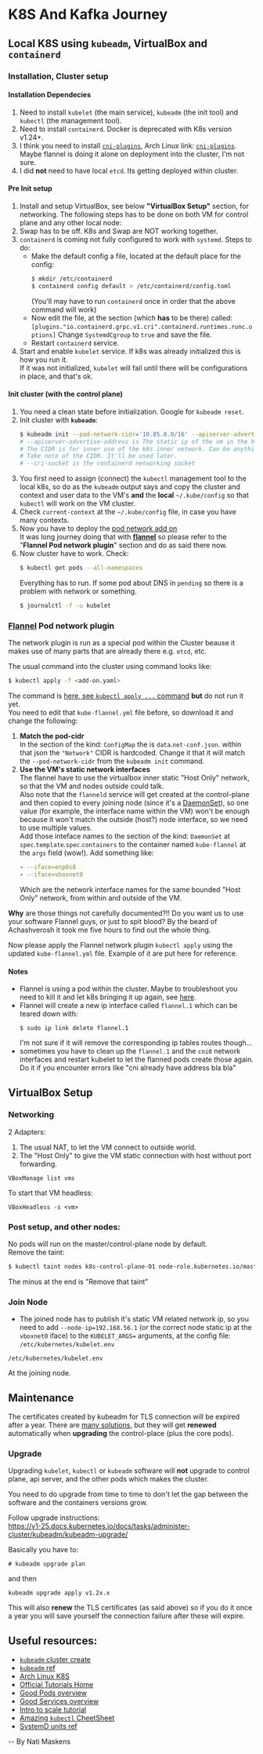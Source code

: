 # K8S And Kafka Journey

## Local K8S using `kubeadm`, VirtualBox and `containerd`

### Installation, Cluster setup

#### Installation Dependecies

1. Need to install `kubelet` (the main service), `kubeadm` (the init tool) and `kubectl` (the management tool).
1. Need to install `containerd`. Docker is deprecated with K8s version v1.24+.
1. I think you need to install [`cni-plugins`](https://github.com/containernetworking/plugins), Arch Linux link: [`cni-plugins`](https://archlinux.org/packages/community/x86_64/cni-plugins).  
Maybe flannel is doing it alone on deployment into the cluster, I'm not sure.
1. I did **not** need to have local `etcd`. Its getting deployed within cluster.

#### Pre Init setup
1. Install and setup VirtualBox, see below **"VirtualBox Setup"** section, for networking. The following steps has to be done on both VM for control plane and any other local node:
1. Swap has to be off. K8s and Swap are NOT working together.
1. `containerd` is coming not fully configured to work with `systemd`. Steps to do:
   * Make the default config a file, located at the default place for the config:
      ```bash
      $ mkdir /etc/containerd
      $ containerd config default > /etc/containerd/config.toml
      ```
      (You'll may have to run `containerd` once in order that the above command will work)
   * Now edit the file, at the section (which **has** to be there) called:  
      `[plugins."io.containerd.grpc.v1.cri".containerd.runtimes.runc.options]`
      Change `SystemdCgroup` to `true` and save the file.
   * Restart `containerd` service.
1. Start and enable `kubelet` service. If k8s was already initialized this is how you run it.  
   If it was not initialized, `kubelet` will fail until there will be configurations in place, and that's ok.

#### Init cluster (with the control plane)

1. You need a clean state before initialization. Google for `kubeadm reset`.
1. Init cluster with **`kubeadm`**:
   ```bash
   $ kubeadm init --pod-network-cidr='10.85.0.0/16' --apiserver-advertise-address=192.168.56.10 --cri-socket=unix:///run/containerd/containerd.sock
   # --apiserver-advertise-address is The static ip of the vm in the host vboxnet0 adapter.
   # The CIDR is for inner use of the k8s inner network. Can be anything that doesn't collide.
   # Take note of the CIDR. It'll be used later.
   # --cri-socket is the containerd networking socket
   ```
1. You first need to assign (connect) the `kubectl` management tool to the local k8s, so do as the `kubeadm` output says
   and copy the cluster and context and user data to the VM's **and** the **local** `~/.kube/config` so that `kubectl` will work on the VM cluster.
1. Check `current-context` at the `~/.kube/config` file, in case you have many contexts.
1. Now you have to deploy the
   [pod network add on](https://kubernetes.io/docs/setup/production-environment/tools/kubeadm/create-cluster-kubeadm/#pod-network)  
   It was long journey doing that with [**flannel**](https://github.com/flannel-io/flannel) so
   please refer to the "**Flannel Pod network plugin**" section and do as said there now.
1. Now cluster have to work. Check:  
   ```bash
   $ kubectl get pods --all-namespaces
   ```
   Everything has to run. If some pod about DNS in `pending` so there is a problem with network or something.
   ```bash
   $ journalctl -f -u kubelet
   ```

### [Flannel](https://github.com/flannel-io/flannel) Pod network plugin
The network plugin is run as a special pod within the Cluster beause it makes use of many parts that are already there
e.g. `etcd`, etc.

The usual command into the cluster using command looks like:  
```bash
$ kubectl apply -f <add-on.yaml>
```
The command is [here, see `kubectl apply ...` command](https://github.com/flannel-io/flannel#deploying-flannel-manually) **but** do
not run it yet.  
You need to edit that `kube-flannel.yml` file before, so download it and change the following:
1. **Match the pod-cidr**  
   In the section of the kind: `ConfigMap` the is `data`.`net-conf.json`. within that json the `"Network"` CIDR is hardcoded.
   Change it that it will match the `--pod-network-cidr` from the `kubeadm init` command.
1. **Use the VM's static network interfaces**  
   The flannel have to use the virtualbox inner static "Host Only" network, so that the VM and nodes outside could talk.  
   Also note that the `flanneld` service will get created at the control-plane and then copied to every joining node (since it's a [DaemonSet](https://kubernetes.io/docs/concepts/workloads/controllers/daemonset/)),
   so one value (for example, the interface name within the VM) won't be enough because it won't match the outside (host?) node interface,
   so we need to use multiple values.  
   Add those inteface names to the section of the kind: `DaemonSet` at `spec`.`template`.`spec`.`containers` to the container named `kube-flannel`
   at the `args` field (wow!). Add something like:
   ```yaml
   - --iface=enp0s8
   - --iface=vboxnet0
   ```
   Which are the network interface names for the same bounded "Host Only" network, from within and outside of the VM.

**Why** are those things not carefully documented?!! Do you want us to use your software Flannel guys, or just to spit blood? By the beard of Achashverosh it took me five hours to find out the whole thing.

Now please apply the Flannel network plugin `kubectl apply` using the updated `kube-flannel.yml` file. Example of it are put here for reference.  

#### Notes
- Flannel is using a pod within the cluster. Maybe to troubleshoot you need to kill it and let k8s bringing it up again, see [here](https://wiki.archlinux.org/title/Kubernetes#Troubleshooting).
- Flannel will create a new ip interface called `flannel.1` which can be teared down with:  
  ```
  $ sudo ip link delete flannel.1
  ```
  I'm not sure if it will remove the corresponding ip tables routes though...
- sometimes you have to clean up the `flannel.1` and the `cni0` network interfaces and restart kubelet to let the flanned pods create those again.
  Do it if you encounter errors like "cni already have address bla bla"

## VirtualBox Setup
### Networking
2 Adapters:
1. The usual NAT, to let the VM connect to outside world.
2. The "Host Only" to give the VM static connection with host without port forwarding.
```
VBoxManage list vms
```
To start that VM headless:
```
VBoxHeadless -s <vm>
```
### Post setup, and other nodes:
No pods will run on the master/control-plane node by default.  
Remove the taint:
``` bash
$ kubectl taint nodes k8s-control-plane-01 node-role.kubernetes.io/master-
```
The minus at the end is "Remove that taint"
### Join Node
- The joined node has to publish it's static VM related network ip, so you need to add 
  `--node-ip=192.168.56.1` (or the correct node static ip at the `vboxnet0` iface) to the `KUBELET_ARGS=` arguments, at the config file: `/etc/kubernetes/kubelet.env`
```
/etc/kubernetes/kubelet.env
```
At the joining node.

## Maintenance
The certificates created by kubeadm for TLS connection will be expired after a year.
There are [many solutions](https://kubernetes.io/docs/tasks/administer-cluster/kubeadm/kubeadm-certs/), but they will get **renewed** automatically when **upgrading** the control-place (plus the core pods).

### Upgrade
Upgrading `kubelet`, `kubectl` or `kubeadm` software will **not** upgrade to control plane, api server, and the other pods which makes the cluster.

You need to do upgrade from time to time to don't let the gap between the software and the containers versions grow.

Follow upgrade instructions:  
https://v1-25.docs.kubernetes.io/docs/tasks/administer-cluster/kubeadm/kubeadm-upgrade/

Basically you have to:
```
# kubeadm upgrade plan
```
and then
```
kubeadm upgrade apply v1.2x.x
```
This will also **renew** the TLS certificates (as said above) so if you do it once a year you will save yourself the connection failure after these will expire.

## Useful resources:
- [`kubeadm` cluster create](https://kubernetes.io/docs/setup/production-environment/tools/kubeadm/create-cluster-kubeadm)
- [`kubeadm` ref](https://kubernetes.io/docs/reference/setup-tools/kubeadm)
- [Arch Linux K8S](https://wiki.archlinux.org/title/Kubernetes)
- [Official Tutorials Home](https://kubernetes.io/docs/tutorials/kubernetes-basics/)
- [Good Pods overview](https://kubernetes.io/docs/tutorials/kubernetes-basics/explore/explore-intro)
- [Good Services overview](https://kubernetes.io/docs/tutorials/kubernetes-basics/expose/expose-intro)
- [Intro to scale tutorial](https://kubernetes.io/docs/tutorials/kubernetes-basics/scale/scale-intro)
- [Amazing `kubectl` CheetSheet](https://kubernetes.io/docs/reference/kubectl/cheatsheet/)
- [SystemD units ref](https://www.freedesktop.org/software/systemd/man/systemd.service.html)

-- By Nati Maskens